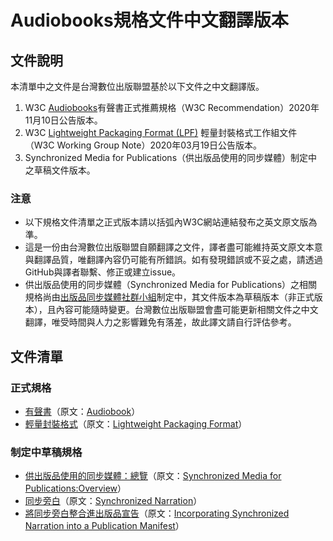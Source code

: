 # Audiobooks規格文件中文翻譯版本

## 文件說明

本清單中之文件是台灣數位出版聯盟基於以下文件之中文翻譯版。
1. W3C [Audiobooks](https://www.w3.org/TR/2020/REC-audiobooks-20201110/)有聲書正式推薦規格（W3C Recommendation）2020年11月10日公告版本。
2. W3C [Lightweight Packaging Format (LPF)](https://www.w3.org/TR/2020/NOTE-lpf-20200319/) 輕量封裝格式工作組文件（W3C Working Group Note）2020年03月19日公告版本。
3. Synchronized Media for Publications（供出版品使用的同步媒體）制定中之草稿文件版本。

### 注意
- 以下規格文件清單之正式版本請以括弧內W3C網站連結發布之英文原文版為準。
- 這是一份由台灣數位出版聯盟自願翻譯之文件，譯者盡可能維持英文原文本意與翻譯品質，唯翻譯內容仍可能有所錯誤。如有發現錯誤或不妥之處，請透過GitHub與譯者聯繫、修正或建立issue。
- 供出版品使用的同步媒體（Synchronized Media for Publications）之相關規格尚由[出版品同步媒體社群小組](https://www.w3.org/community/sync-media-pub/)制定中，其文件版本為草稿版本（非正式版本），且內容可能隨時變更。台灣數位出版聯盟會盡可能更新相關文件之中文翻譯，唯受時間與人力之影響難免有落差，故此譯文請自行評估參考。

## 文件清單
### 正式規格
- [有聲書](https://dpublishing.github.io/audiobooks-specs-tc/audiobooks.html)（原文：[Audiobook](https://www.w3.org/TR/2020/REC-audiobooks-20201110/)）
- [輕量封裝格式](https://dpublishing.github.io/audiobooks-specs-tc/lpf.html)（原文：[Lightweight Packaging Format](https://www.w3.org/TR/2020/NOTE-lpf-20200319/)）

### 制定中草稿規格
- [供出版品使用的同步媒體：總覽](https://dpublishing.github.io/audiobooks-specs-tc/synchronized-media-for-publications.html)（原文：[Synchronized Media for Publications:Overview](https://w3c.github.io/sync-media-pub/)）
- [同步旁白](https://dpublishing.github.io/audiobooks-specs-tc/synchronized-narration.html)（原文：[Synchronized Narration](https://w3c.github.io/sync-media-pub/archived/synchronized-narration.html)）
- [將同步旁白整合進出版品宣告](https://dpublishing.github.io/audiobooks-specs-tc/incorporating-synchronized-narration.html)（原文：[Incorporating Synchronized Narration into a Publication Manifest](https://w3c.github.io/sync-media-pub/archived/incorporating-synchronized-narration.html)）
